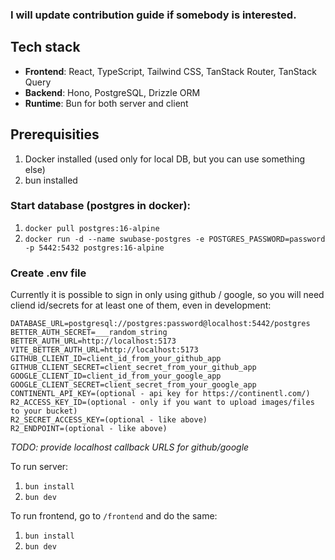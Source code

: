 ### I will update contribution guide if somebody is interested. 

## Tech stack
- **Frontend**: React, TypeScript, Tailwind CSS, TanStack Router, TanStack Query
- **Backend**: Hono, PostgreSQL, Drizzle ORM
- **Runtime**: Bun for both server and client

## Prerequisities
1. Docker installed (used only for local DB, but you can use something else)
2. bun installed

### Start database (postgres in docker):
1. `docker pull postgres:16-alpine`
2. `docker run -d --name swubase-postgres -e POSTGRES_PASSWORD=password -p 5442:5432 postgres:16-alpine`


### Create .env file
Currently it is possible to sign in only using github / google, so you will need cliend id/secrets for at least one of them, even in development:
```env
DATABASE_URL=postgresql://postgres:password@localhost:5442/postgres
BETTER_AUTH_SECRET=___random_string
BETTER_AUTH_URL=http://localhost:5173
VITE_BETTER_AUTH_URL=http://localhost:5173
GITHUB_CLIENT_ID=client_id_from_your_github_app
GITHUB_CLIENT_SECRET=client_secret_from_your_github_app
GOOGLE_CLIENT_ID=client_id_from_your_google_app
GOOGLE_CLIENT_SECRET=client_secret_from_your_google_app
CONTINENTL_API_KEY=(optional - api key for https://continentl.com/)
R2_ACCESS_KEY_ID=(optional - only if you want to upload images/files to your bucket)
R2_SECRET_ACCESS_KEY=(optional - like above)
R2_ENDPOINT=(optional - like above)
```

_TODO: provide localhost callback URLS for github/google_


To run server:
1. `bun install`
2. `bun dev`

To run frontend, go to `/frontend` and do the same:
1. `bun install`
2. `bun dev`